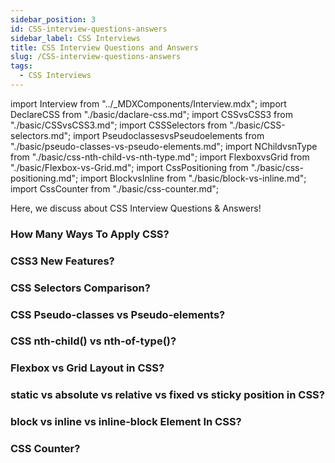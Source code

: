 ```yaml
---
sidebar_position: 3
id: CSS-interview-questions-answers
sidebar_label: CSS Interviews
title: CSS Interview Questions and Answers
slug: /CSS-interview-questions-answers
tags:
  - CSS Interviews
---
```


import Interview from "../_MDXComponents/Interview.mdx";
import DeclareCSS from "./basic/daclare-css.md";
import CSSvsCSS3 from "./basic/CSSvsCSS3.md";
import CSSSelectors from "./basic/CSS-selectors.md";
import PseudoclassesvsPseudoelements from "./basic/pseudo-classes-vs-pseudo-elements.md";
import NChildvsnType from "./basic/css-nth-child-vs-nth-type.md";
import FlexboxvsGrid from "./basic/Flexbox-vs-Grid.md";
import CssPositioning from "./basic/css-positioning.md";
import BlockvsInline from "./basic/block-vs-inline.md";
import CssCounter from "./basic/css-counter.md";

Here, we discuss about CSS Interview Questions & Answers!

<Interview level="Junior">

  ### How Many Ways To Apply CSS?
  <DeclareCSS />
</Interview>

<Interview level="Junior">

  ### CSS3 New Features?
  <CSSvsCSS3 />
</Interview>

<Interview level="Junior">

  ### CSS Selectors Comparison?
  <CSSSelectors />
</Interview>

<Interview level="Junior">

  ### CSS Pseudo-classes vs Pseudo-elements?
  <PseudoclassesvsPseudoelements />
</Interview>

<Interview level="Junior">

  ### CSS nth-child() vs nth-of-type()?
  <NChildvsnType />
</Interview>

<Interview level="Junior">

  ### Flexbox vs Grid Layout in CSS?
  <FlexboxvsGrid />
</Interview>

<Interview level="Junior">

  ### static vs absolute vs relative vs fixed vs sticky position in CSS?
  <CssPositioning />
</Interview>

<Interview level="Junior">

  ### block vs inline vs inline-block Element In CSS?
  <BlockvsInline />
</Interview>

<Interview level="Junior">

  ### CSS Counter?
  <CssCounter />
</Interview>